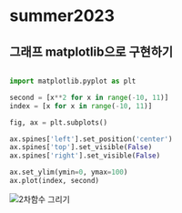 # summer2023 
## 그래프 matplotlib으로 구현하기

~~~python

import matplotlib.pyplot as plt

second = [x**2 for x in range(-10, 11)]
index = [x for x in range(-10, 11)]

fig, ax = plt.subplots()

ax.spines['left'].set_position('center')
ax.spines['top'].set_visible(False)
ax.spines['right'].set_visible(False)

ax.set_ylim(ymin=0, ymax=100)
ax.plot(index, second)

~~~

![2차함수 그리기](https://github.com/MaugeaLee/summer2023/assets/92789013/77d95c5a-b583-475b-ad57-e9c6c41f0318)
